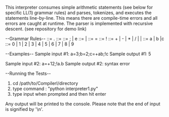This interpreter consumes simple arithmetic statements (see below for specific LL(1) grammar rules) and parses, tokenizes, and executes the statements line-by-line.  This means there are compile-time errors and all errors are caught at runtime.  The parser is implemented with recursive descent. (see repository for demo link)

--Grammar Rules--
<Program>   ::= <StmtList>.
<StmtList>  ::= <Stmt> <NextStmt>
<NextStmt>  ::= ;<StmtList> | e
<Stmt>      ::= <Assign> | <Print>
<Assign>    ::= <Id> = <Expr>
<Print>     ::= !<Id>
<Expr>      ::= + <Expr> <Expr>
              | - <Expr> <Expr>
              | * <Expr> <Expr>
              | / <Expr> <Expr>
              | <Id>
              | <Const>
<Id>        ::= a | b |c
<Const>     ::= 0 | 1 | 2 | 3 | 4 | 5 | 6 | 7 | 8 | 9  


--Examples--
Sample input #1:
a=3;b=2;c=+ab;!c
Sample output #1:
5

Sample input #2:
a=+12;!a.b
Sample output #2:
syntax error


--Running the Tests--
1) cd /path/to/CompilerI/directory
2) type command : "python interpreter1.py"
3) type input when prompted and then hit enter

Any output will be printed to the console.
Please note that the end of input is signified by '\n'.
